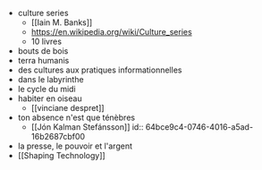 - culture series
	- [[Iain M. Banks]]
	- https://en.wikipedia.org/wiki/Culture_series
	- 10 livres
- bouts de bois
- terra humanis
- des cultures aux pratiques informationnelles
- dans le labyrinthe
- le cycle du midi
- habiter en oiseau
	- [[vinciane despret]]
- ton absence n'est que ténèbres
	- [[Jón Kalman Stefánsson]]
	  id:: 64bce9c4-0746-4016-a5ad-16b2687cbf00
- la presse, le pouvoir et l'argent
- [[Shaping Technology]]